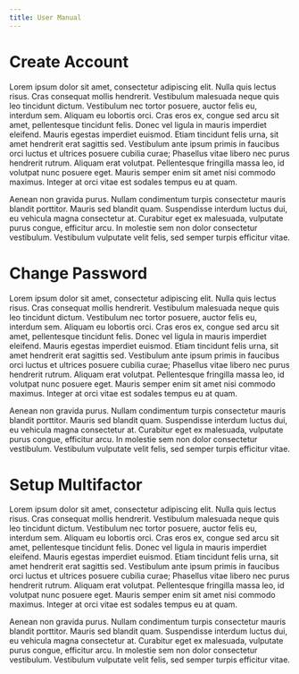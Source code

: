 ```yaml
---
title: User Manual
---
```


# Create Account

Lorem ipsum dolor sit amet, consectetur adipiscing elit. Nulla quis lectus risus. Cras consequat mollis hendrerit. Vestibulum malesuada neque quis leo tincidunt dictum. Vestibulum nec tortor posuere, auctor felis eu, interdum sem. Aliquam eu lobortis orci. Cras eros ex, congue sed arcu sit amet, pellentesque tincidunt felis. Donec vel ligula in mauris imperdiet eleifend. Mauris egestas imperdiet euismod. Etiam tincidunt felis urna, sit amet hendrerit erat sagittis sed. Vestibulum ante ipsum primis in faucibus orci luctus et ultrices posuere cubilia curae; Phasellus vitae libero nec purus hendrerit rutrum. Aliquam erat volutpat. Pellentesque fringilla massa leo, id volutpat nunc posuere eget. Mauris semper enim sit amet nisi commodo maximus. Integer at orci vitae est sodales tempus eu at quam.

Aenean non gravida purus. Nullam condimentum turpis consectetur mauris blandit porttitor. Mauris sed blandit quam. Suspendisse interdum luctus dui, eu vehicula magna consectetur at. Curabitur eget ex malesuada, vulputate purus congue, efficitur arcu. In molestie sem non dolor consectetur vestibulum. Vestibulum vulputate velit felis, sed semper turpis efficitur vitae.

# Change Password

Lorem ipsum dolor sit amet, consectetur adipiscing elit. Nulla quis lectus risus. Cras consequat mollis hendrerit. Vestibulum malesuada neque quis leo tincidunt dictum. Vestibulum nec tortor posuere, auctor felis eu, interdum sem. Aliquam eu lobortis orci. Cras eros ex, congue sed arcu sit amet, pellentesque tincidunt felis. Donec vel ligula in mauris imperdiet eleifend. Mauris egestas imperdiet euismod. Etiam tincidunt felis urna, sit amet hendrerit erat sagittis sed. Vestibulum ante ipsum primis in faucibus orci luctus et ultrices posuere cubilia curae; Phasellus vitae libero nec purus hendrerit rutrum. Aliquam erat volutpat. Pellentesque fringilla massa leo, id volutpat nunc posuere eget. Mauris semper enim sit amet nisi commodo maximus. Integer at orci vitae est sodales tempus eu at quam.

Aenean non gravida purus. Nullam condimentum turpis consectetur mauris blandit porttitor. Mauris sed blandit quam. Suspendisse interdum luctus dui, eu vehicula magna consectetur at. Curabitur eget ex malesuada, vulputate purus congue, efficitur arcu. In molestie sem non dolor consectetur vestibulum. Vestibulum vulputate velit felis, sed semper turpis efficitur vitae.

# Setup Multifactor

Lorem ipsum dolor sit amet, consectetur adipiscing elit. Nulla quis lectus risus. Cras consequat mollis hendrerit. Vestibulum malesuada neque quis leo tincidunt dictum. Vestibulum nec tortor posuere, auctor felis eu, interdum sem. Aliquam eu lobortis orci. Cras eros ex, congue sed arcu sit amet, pellentesque tincidunt felis. Donec vel ligula in mauris imperdiet eleifend. Mauris egestas imperdiet euismod. Etiam tincidunt felis urna, sit amet hendrerit erat sagittis sed. Vestibulum ante ipsum primis in faucibus orci luctus et ultrices posuere cubilia curae; Phasellus vitae libero nec purus hendrerit rutrum. Aliquam erat volutpat. Pellentesque fringilla massa leo, id volutpat nunc posuere eget. Mauris semper enim sit amet nisi commodo maximus. Integer at orci vitae est sodales tempus eu at quam.

Aenean non gravida purus. Nullam condimentum turpis consectetur mauris blandit porttitor. Mauris sed blandit quam. Suspendisse interdum luctus dui, eu vehicula magna consectetur at. Curabitur eget ex malesuada, vulputate purus congue, efficitur arcu. In molestie sem non dolor consectetur vestibulum. Vestibulum vulputate velit felis, sed semper turpis efficitur vitae.